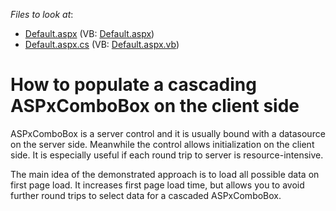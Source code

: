 <!-- default file list -->
*Files to look at*:

* [Default.aspx](./CS/WebSite/Default.aspx) (VB: [Default.aspx](./VB/WebSite/Default.aspx))
* [Default.aspx.cs](./CS/WebSite/Default.aspx.cs) (VB: [Default.aspx.vb](./VB/WebSite/Default.aspx.vb))
<!-- default file list end -->
# How to populate a cascading ASPxComboBox on the client side 


<p>ASPxComboBox is a server control and it is usually bound with a datasource on the server side. Meanwhile the control allows initialization on the client side. It is especially useful if each round trip to server is resource-intensive.</p><p>The main idea of the demonstrated approach is to load all possible data on first page load. It increases first page load time, but allows you to avoid further round trips to select data for a cascaded ASPxComboBox.</p>

<br/>


